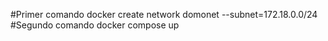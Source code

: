 #Primer comando
docker create network domonet --subnet=172.18.0.0/24
#Segundo comando
docker compose up
